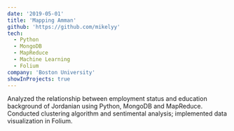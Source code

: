 ```yaml
---
date: '2019-05-01'
title: 'Mapping Amman'
github: 'https://github.com/mikelyy'
tech:
  - Python
  - MongoDB
  - MapReduce
  - Machine Learning
  - Folium
company: 'Boston University'
showInProjects: true
---
```


Analyzed the relationship between employment status and education background of Jordanian using Python, MongoDB and MapReduce. Conducted clustering algorithm and sentimental analysis; implemented data visualization in Folium.
